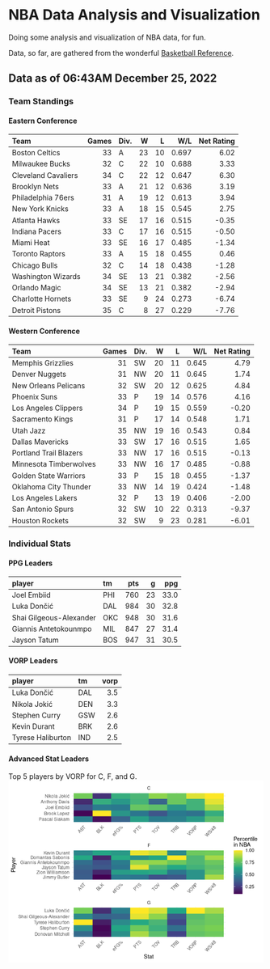 # NBA Data Analysis and Visualization

Doing some analysis and visualization of NBA data, for fun.

Data, so far, are gathered from the wonderful [Basketball
Reference](https://www.basketball-reference.com/).

## Data as of 06:43AM December 25, 2022

### Team Standings

#### Eastern Conference

| Team                | Games | Div. |   W |   L |   W/L | Net Rating |
|:--------------------|------:|:-----|----:|----:|------:|-----------:|
| Boston Celtics      |    33 | A    |  23 |  10 | 0.697 |       6.02 |
| Milwaukee Bucks     |    32 | C    |  22 |  10 | 0.688 |       3.33 |
| Cleveland Cavaliers |    34 | C    |  22 |  12 | 0.647 |       6.30 |
| Brooklyn Nets       |    33 | A    |  21 |  12 | 0.636 |       3.19 |
| Philadelphia 76ers  |    31 | A    |  19 |  12 | 0.613 |       3.94 |
| New York Knicks     |    33 | A    |  18 |  15 | 0.545 |       2.75 |
| Atlanta Hawks       |    33 | SE   |  17 |  16 | 0.515 |      -0.35 |
| Indiana Pacers      |    33 | C    |  17 |  16 | 0.515 |      -0.50 |
| Miami Heat          |    33 | SE   |  16 |  17 | 0.485 |      -1.34 |
| Toronto Raptors     |    33 | A    |  15 |  18 | 0.455 |       0.46 |
| Chicago Bulls       |    32 | C    |  14 |  18 | 0.438 |      -1.28 |
| Washington Wizards  |    34 | SE   |  13 |  21 | 0.382 |      -2.56 |
| Orlando Magic       |    34 | SE   |  13 |  21 | 0.382 |      -2.94 |
| Charlotte Hornets   |    33 | SE   |   9 |  24 | 0.273 |      -6.74 |
| Detroit Pistons     |    35 | C    |   8 |  27 | 0.229 |      -7.76 |

#### Western Conference

| Team                   | Games | Div. |   W |   L |   W/L | Net Rating |
|:-----------------------|------:|:-----|----:|----:|------:|-----------:|
| Memphis Grizzlies      |    31 | SW   |  20 |  11 | 0.645 |       4.79 |
| Denver Nuggets         |    31 | NW   |  20 |  11 | 0.645 |       1.74 |
| New Orleans Pelicans   |    32 | SW   |  20 |  12 | 0.625 |       4.84 |
| Phoenix Suns           |    33 | P    |  19 |  14 | 0.576 |       4.16 |
| Los Angeles Clippers   |    34 | P    |  19 |  15 | 0.559 |      -0.20 |
| Sacramento Kings       |    31 | P    |  17 |  14 | 0.548 |       1.71 |
| Utah Jazz              |    35 | NW   |  19 |  16 | 0.543 |       0.84 |
| Dallas Mavericks       |    33 | SW   |  17 |  16 | 0.515 |       1.65 |
| Portland Trail Blazers |    33 | NW   |  17 |  16 | 0.515 |      -0.13 |
| Minnesota Timberwolves |    33 | NW   |  16 |  17 | 0.485 |      -0.88 |
| Golden State Warriors  |    33 | P    |  15 |  18 | 0.455 |      -1.37 |
| Oklahoma City Thunder  |    33 | NW   |  14 |  19 | 0.424 |      -1.48 |
| Los Angeles Lakers     |    32 | P    |  13 |  19 | 0.406 |      -2.00 |
| San Antonio Spurs      |    32 | SW   |  10 |  22 | 0.313 |      -9.37 |
| Houston Rockets        |    32 | SW   |   9 |  23 | 0.281 |      -6.01 |

### Individual Stats

#### PPG Leaders

| player                  | tm  | pts |   g |  ppg |
|:------------------------|:----|----:|----:|-----:|
| Joel Embiid             | PHI | 760 |  23 | 33.0 |
| Luka Dončić             | DAL | 984 |  30 | 32.8 |
| Shai Gilgeous-Alexander | OKC | 948 |  30 | 31.6 |
| Giannis Antetokounmpo   | MIL | 847 |  27 | 31.4 |
| Jayson Tatum            | BOS | 947 |  31 | 30.5 |

#### VORP Leaders

| player            | tm  | vorp |
|:------------------|:----|-----:|
| Luka Dončić       | DAL |  3.5 |
| Nikola Jokić      | DEN |  3.3 |
| Stephen Curry     | GSW |  2.6 |
| Kevin Durant      | BRK |  2.6 |
| Tyrese Haliburton | IND |  2.5 |

#### Advanced Stat Leaders

Top 5 players by VORP for C, F, and G.
![](README_files/figure-gfm/README-unnamed-chunk-7-1.png)<!-- -->
